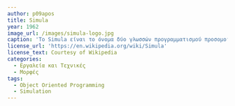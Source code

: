 ```yaml
---
author: p09apos
title: Simula
year: 1962
image_url: /images/simula-logo.jpg
caption: 'Το Simula είναι το όνομα δύο γλωσσών προγραμματισμού προσομοίωσης, Simula I και Simula 67, που αναπτύχθηκαν τη δεκαετία του 1960 στο Νορβηγικό Υπολογιστικό Κέντρο στο Όσλο, από τους Ole-Johan Dahl και Kristen Nygaard.'
license_url: 'https://en.wikipedia.org/wiki/Simula'
license_text: Courtesy of Wikipedia
categories:
  - Εργαλεία και Τεχνικές
  - Μορφές
tags:
  - Object Oriented Programming
  - Simulation
---
```

